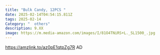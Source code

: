 ```yaml
---
title: "Bulk Candy, 12PCS "
date: 2025-02-14T04:54:15.811Z
tags: 2025-02-14
Category: "  others"
description: 9.XX
image: https://m.media-amazon.com/images/I/81O4TNiRS+L._SL1500_.jpg
---
```

https://amzlink.to/az0pE1qtpZg7R   AD
